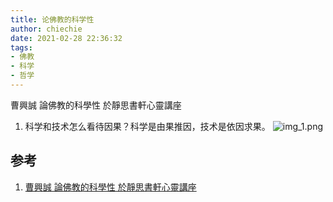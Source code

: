 ```yaml
---
title: 论佛教的科学性
author: chiechie
date: 2021-02-28 22:36:32
tags:
- 佛教
- 科学
- 哲学
---
```



曹興誠 論佛教的科學性 於靜思書軒心靈講座

1. 科学和技术怎么看待因果？科学是由果推因，技术是依因求果。
![img_1.png](img_1.png)


## 参考

1. [曹興誠 論佛教的科學性 於靜思書軒心靈講座](https://www.youtube.com/watch?v=9yCa6Iyo41A)